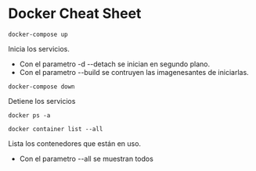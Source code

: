 # Docker Cheat Sheet

```
docker-compose up
```
Inicia los servicios.
- Con el parametro -d --detach se inician en segundo plano.
- Con el parametro --build se contruyen las imagenesantes de iniciarlas.

```
docker-compose down
```
Detiene los servicios

```
docker ps -a
```
```
docker container list --all
```
Lista los contenedores que están en uso.
- Con el parametro --all se muestran todos
